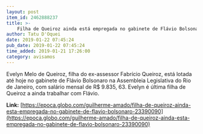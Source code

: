 ```yaml
---
layout: post
item_id: 2462888237
title: >-
    Filha de Queiroz ainda está empregada no gabinete de Flávio Bolsonaro
author: Tatu D'Oquei
date: 2019-01-22 07:45:24
pub_date: 2019-01-22 07:45:24
time_added: 2019-01-21 17:26:00
category: avisamos
---
```


Evelyn Melo de Queiroz, filha do ex-assessor Fabrício Queiroz, está lotada até hoje no gabinete de Flávio Bolsonaro na Assembleia Legislativa do Rio de Janeiro, com salário mensal de R$ 9.835, 63. Evelyn é última filha de Queiroz a ainda trabalhar com Flávio.

**Link:** [https://epoca.globo.com/guilherme-amado/filha-de-queiroz-ainda-esta-empregada-no-gabinete-de-flavio-bolsonaro-23390090](https://epoca.globo.com/guilherme-amado/filha-de-queiroz-ainda-esta-empregada-no-gabinete-de-flavio-bolsonaro-23390090)

